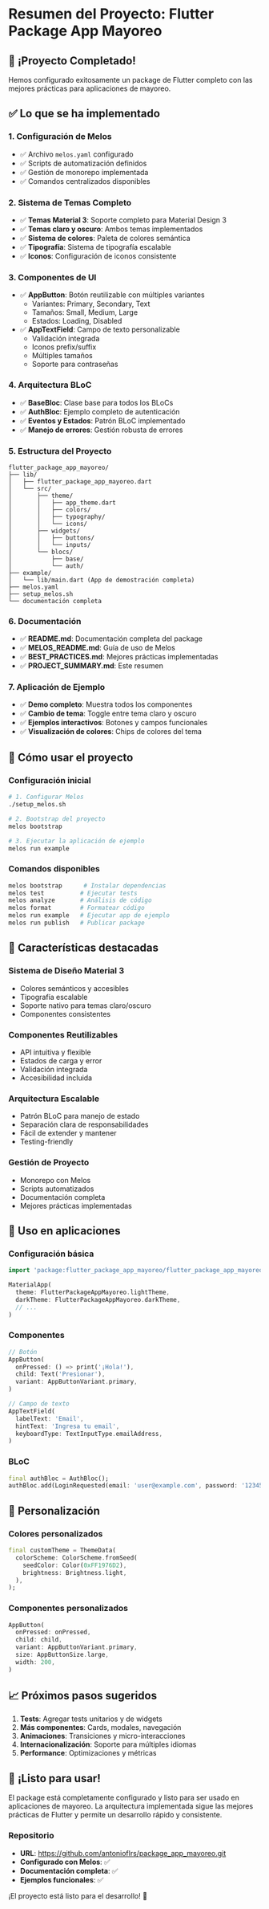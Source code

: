 # Resumen del Proyecto: Flutter Package App Mayoreo

## 🎉 ¡Proyecto Completado!

Hemos configurado exitosamente un package de Flutter completo con las mejores prácticas para aplicaciones de mayoreo.

## ✅ Lo que se ha implementado

### 1. **Configuración de Melos**
- ✅ Archivo `melos.yaml` configurado
- ✅ Scripts de automatización definidos
- ✅ Gestión de monorepo implementada
- ✅ Comandos centralizados disponibles

### 2. **Sistema de Temas Completo**
- ✅ **Temas Material 3**: Soporte completo para Material Design 3
- ✅ **Temas claro y oscuro**: Ambos temas implementados
- ✅ **Sistema de colores**: Paleta de colores semántica
- ✅ **Tipografía**: Sistema de tipografía escalable
- ✅ **Iconos**: Configuración de iconos consistente

### 3. **Componentes de UI**
- ✅ **AppButton**: Botón reutilizable con múltiples variantes
  - Variantes: Primary, Secondary, Text
  - Tamaños: Small, Medium, Large
  - Estados: Loading, Disabled
- ✅ **AppTextField**: Campo de texto personalizable
  - Validación integrada
  - Iconos prefix/suffix
  - Múltiples tamaños
  - Soporte para contraseñas

### 4. **Arquitectura BLoC**
- ✅ **BaseBloc**: Clase base para todos los BLoCs
- ✅ **AuthBloc**: Ejemplo completo de autenticación
- ✅ **Eventos y Estados**: Patrón BLoC implementado
- ✅ **Manejo de errores**: Gestión robusta de errores

### 5. **Estructura del Proyecto**
```
flutter_package_app_mayoreo/
├── lib/
│   ├── flutter_package_app_mayoreo.dart
│   └── src/
│       ├── theme/
│       │   ├── app_theme.dart
│       │   ├── colors/
│       │   ├── typography/
│       │   └── icons/
│       ├── widgets/
│       │   ├── buttons/
│       │   └── inputs/
│       └── blocs/
│           ├── base/
│           └── auth/
├── example/
│   └── lib/main.dart (App de demostración completa)
├── melos.yaml
├── setup_melos.sh
└── documentación completa
```

### 6. **Documentación**
- ✅ **README.md**: Documentación completa del package
- ✅ **MELOS_README.md**: Guía de uso de Melos
- ✅ **BEST_PRACTICES.md**: Mejores prácticas implementadas
- ✅ **PROJECT_SUMMARY.md**: Este resumen

### 7. **Aplicación de Ejemplo**
- ✅ **Demo completo**: Muestra todos los componentes
- ✅ **Cambio de tema**: Toggle entre tema claro y oscuro
- ✅ **Ejemplos interactivos**: Botones y campos funcionales
- ✅ **Visualización de colores**: Chips de colores del tema

## 🚀 Cómo usar el proyecto

### Configuración inicial
```bash
# 1. Configurar Melos
./setup_melos.sh

# 2. Bootstrap del proyecto
melos bootstrap

# 3. Ejecutar la aplicación de ejemplo
melos run example
```

### Comandos disponibles
```bash
melos bootstrap      # Instalar dependencias
melos test          # Ejecutar tests
melos analyze       # Análisis de código
melos format        # Formatear código
melos run example   # Ejecutar app de ejemplo
melos run publish   # Publicar package
```

## 🎯 Características destacadas

### **Sistema de Diseño Material 3**
- Colores semánticos y accesibles
- Tipografía escalable
- Soporte nativo para temas claro/oscuro
- Componentes consistentes

### **Componentes Reutilizables**
- API intuitiva y flexible
- Estados de carga y error
- Validación integrada
- Accesibilidad incluida

### **Arquitectura Escalable**
- Patrón BLoC para manejo de estado
- Separación clara de responsabilidades
- Fácil de extender y mantener
- Testing-friendly

### **Gestión de Proyecto**
- Monorepo con Melos
- Scripts automatizados
- Documentación completa
- Mejores prácticas implementadas

## 📱 Uso en aplicaciones

### Configuración básica
```dart
import 'package:flutter_package_app_mayoreo/flutter_package_app_mayoreo.dart';

MaterialApp(
  theme: FlutterPackageAppMayoreo.lightTheme,
  darkTheme: FlutterPackageAppMayoreo.darkTheme,
  // ...
)
```

### Componentes
```dart
// Botón
AppButton(
  onPressed: () => print('¡Hola!'),
  child: Text('Presionar'),
  variant: AppButtonVariant.primary,
)

// Campo de texto
AppTextField(
  labelText: 'Email',
  hintText: 'Ingresa tu email',
  keyboardType: TextInputType.emailAddress,
)
```

### BLoC
```dart
final authBloc = AuthBloc();
authBloc.add(LoginRequested(email: 'user@example.com', password: '123456'));
```

## 🔧 Personalización

### Colores personalizados
```dart
final customTheme = ThemeData(
  colorScheme: ColorScheme.fromSeed(
    seedColor: Color(0xFF1976D2),
    brightness: Brightness.light,
  ),
);
```

### Componentes personalizados
```dart
AppButton(
  onPressed: onPressed,
  child: child,
  variant: AppButtonVariant.primary,
  size: AppButtonSize.large,
  width: 200,
)
```

## 📈 Próximos pasos sugeridos

1. **Tests**: Agregar tests unitarios y de widgets
2. **Más componentes**: Cards, modales, navegación
3. **Animaciones**: Transiciones y micro-interacciones
4. **Internacionalización**: Soporte para múltiples idiomas
5. **Performance**: Optimizaciones y métricas

## 🎉 ¡Listo para usar!

El package está completamente configurado y listo para ser usado en aplicaciones de mayoreo. La arquitectura implementada sigue las mejores prácticas de Flutter y permite un desarrollo rápido y consistente.

### Repositorio
- **URL**: https://github.com/antonioflrs/package_app_mayoreo.git
- **Configurado con Melos**: ✅
- **Documentación completa**: ✅
- **Ejemplos funcionales**: ✅

¡El proyecto está listo para el desarrollo! 🚀 